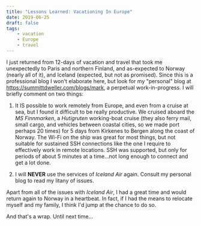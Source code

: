 ```yaml
---
title: "Lessons Learned: Vacationing In Europe"
date: 2019-06-25
draft: false
tags:
    - vacation
    - Europe
    - travel
---
```


I just returned from 12-days of vacation and travel that took me unexpectedly to Paris and northern Finland, and as-expected to Norway (nearly all of it), and Iceland (expected, but not as promised).  Since this is a professional blog I won't elaborate here, but look for my "personal" blog at https://summittdweller.com/blogs/mark, a perpetual work-in-progress.  I will briefly comment on two things:

  1) It IS possible to work remotely from Europe, and even from a cruise at sea, but I found it difficult to be really productive.  We cruised aboard the *MS Finnmarken*, a *Hutigruten* working-boat cruise (they also ferry mail, small cargo, and vehicles between coastal cities, so we made port perhaps 20 times) for 5 days from Kirkenes to Bergen along the coast of Norway.  The Wi-Fi on the ship was great for most things, but not suitable for sustained SSH connections like the one I require to effectively work in remote locations.  SSH was supported, but only for periods of about 5 minutes at a time...not long enough to connect and get a lot done.

  2) I will **NEVER** use the services of *Iceland Air* again.  Consult my personal blog to read my litany of issues.

Apart from all of the issues with *Iceland Air*, I had a great time and would return again to Norway in a heartbeat. In fact, if I had the means to relocate myself and my family, I think I'd jump at the chance to do so.

And that's a wrap.  Until next time...
